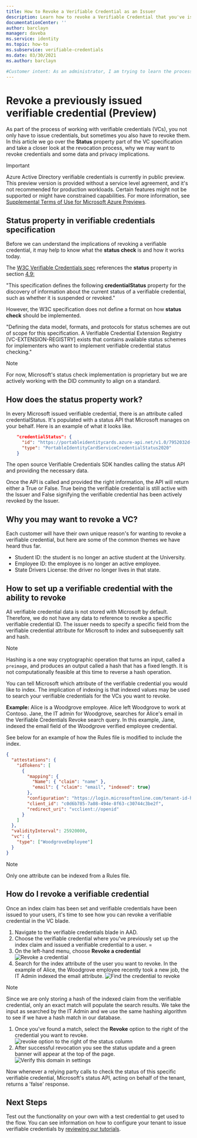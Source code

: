 ```yaml
---
title: How to Revoke a Verifiable Credential as an Issuer
description: Learn how to revoke a Verifiable Credential that you've issued
documentationCenter: ''
author: barclayn
manager: daveba
ms.service: identity
ms.topic: how-to
ms.subservice: verifiable-credentials
ms.date: 03/30/2021
ms.author: barclayn

#Customer intent: As an administrator, I am trying to learn the process of revoking verifiable credentials that I have issued
---
```


# Revoke a previously issued verifiable credential (Preview)

As part of the process of working with verifiable credentials (VCs), you not only have to issue credentials, but sometimes you also have to revoke them. In this article we go over the **Status** property part of the VC specification and take a closer look at the revocation process, why we may want to revoke credentials and some data and privacy implications.

> [!IMPORTANT]
> Azure Active Directory verifiable credentials is currently in public preview.
> This preview version is provided without a service level agreement, and it's not recommended for production workloads. Certain features might not be supported or might have constrained capabilities.
> For more information, see [Supplemental Terms of Use for Microsoft Azure Previews](https://azure.microsoft.com/support/legal/preview-supplemental-terms/).

## Status property in verifiable credentials specification

Before we can understand the implications of revoking a verifiable credential, it may help to know what the **status check** is and how it works today.

The [W3C Verifiable Credentials spec](https://www.w3.org/TR/vc-data-model/) references the **status** property in section [4.9:](https://www.w3.org/TR/vc-data-model/#status)

"This specification defines the following **credentialStatus** property for the discovery of information about the current status of a verifiable credential, such as whether it is suspended or revoked."

However, the W3C specification does not define a format on how **status check** should be implemented.

"Defining the data model, formats, and protocols for status schemes are out of scope for this specification. A Verifiable Credential Extension Registry [VC-EXTENSION-REGISTRY] exists that contains available status schemes for implementers who want to implement verifiable credential status checking."

>[!NOTE]
>For now, Microsoft's status check implementation is proprietary but we are actively working with the DID community to align on a standard.

## How does the **status** property work?

In every Microsoft issued verifiable credential, there is an attribute called credentialStatus. It's populated with a status API that Microsoft manages on your behalf. Here is an example of what it looks like.

```json
    "credentialStatus": {
      "id": "https://portableidentitycards.azure-api.net/v1.0/7952032d-d1f3-4c65-993f-1112dab7e191/portableIdentities/card/status",
      "type": "PortableIdentityCardServiceCredentialStatus2020"
    }
```

The open source Verifiable Credentials SDK handles calling the status API and providing the necessary data.

Once the API is called and provided the right information, the API will return either a True or False. True being the verifiable credential is still active with the Issuer and False signifying the verifiable credential has been actively revoked by the Issuer.

## Why you may want to revoke a VC?

Each customer will have their own unique reason's for wanting to revoke a verifiable credential, but here are some of the common themes we have heard thus far. 

- Student ID: the student is no longer an active student at the University.
- Employee ID: the employee is no longer an active employee.
- State Drivers License: the driver no longer lives in that state.

## How to set up a verifiable credential with the ability to revoke

All verifiable credential data is not stored with Microsoft by default. Therefore, we do not have any data to reference to revoke a specific verifiable credential ID. The issuer needs to specify a specific field from the verifiable credential attribute for Microsoft to index and subsequently salt and hash.

>[!NOTE]
>Hashing is a one way cryptographic operation that turns an input, called a ```preimage```, and produces an output called a hash that has a fixed length. It is not computationally feasible at this time to reverse a hash operation.

You can tell Microsoft which attribute of the verifiable credential you would like to index. The implication of indexing is that indexed values may be used to search your verifiable credentials for the VCs you want to revoke.

**Example:** Alice is a Woodgrove employee. Alice left Woodgrove to work at Contoso. Jane, the IT admin for Woodgrove, searches for Alice's email in the Verifiable Credentials Revoke search query. In this example, Jane, indexed the email field of the Woodgrove verified employee credential. 

See below for an example of how the Rules file is modified to include the index.

```json
{
  "attestations": {
    "idTokens": [
      { 
        "mapping": {
          "Name": { "claim": "name" },
          "email": { "claim": "email", "indexed": true}
        },
        "configuration": "https://login.microsoftonline.com/tenant-id-here7/v2.0/.well-known/openid-configuration",
        "client_id": "c0d6b785-7a08-494e-8f63-c30744c3be2f",
        "redirect_uri": "vcclient://openid"
      }
    ]
  },
  "validityInterval": 25920000,
  "vc": {
    "type": ["WoodgroveEmployee"]
  }
}
```

>[!NOTE]
>Only one attribute can be indexed from a Rules file.  

## How do I revoke a verifiable credential

Once an index claim has been set and verifiable credentials have been issued to your users, it's time to see how you can revoke a verifiable credential in the VC blade.

1. Navigate to the verifiable credentials blade in AAD.
1. Choose the verifiable credential where you've previously set up the index claim and issued a verifiable credential to a user. =
1. On the left-hand menu, choose **Revoke a credential**
   ![Revoke a credential](media/how-to-issuer-revoke/settings-revoke.png) 
1. Search for the index attribute of the user you want to revoke. In the example of Alice, the Woodgrove employee recently took a new job, the IT Admin indexed the email attribute. 
   ![Find the credential to revoke](media/how-to-issuer-revoke/revoke-search.png)

>[!NOTE]
>Since we are only storing a hash of the indexed claim from the verifiable credential, only an exact match will populate the search results. We take the input as searched by the IT Admin and we use the same hashing algorithm to see if we have a hash match in our database.

1. Once you've found a match, select the **Revoke** option to the right of the credential you want to revoke.
   ![revoke option to the right of the status column](media/how-to-issuer-revoke/revoke-foundinsearch-revoke.png) 
1. After successful revocation you see the status update and a green banner will appear at the top of the page. 
   ![Verify this domain in settings](media/how-to-issuer-revoke/revoke-successful.png) 

Now whenever a relying party calls to check the status of this specific verifiable credential, Microsoft's status API, acting on behalf of the tenant, returns a 'false' response.

## Next Steps

Test out the functionality on your own with a test credential to get used to the flow. You can see information on how to configure your tenant to issue verifiable credentials by [reviewing our tutorials](get-started-verifiable-credentials.md).